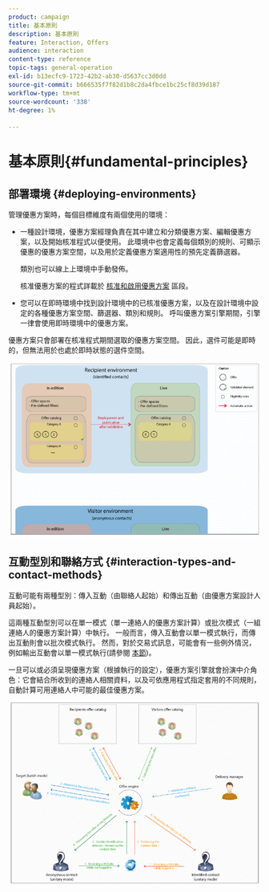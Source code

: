 ```yaml
---
product: campaign
title: 基本原則
description: 基本原則
feature: Interaction, Offers
audience: interaction
content-type: reference
topic-tags: general-operation
exl-id: b13ecfc9-1723-42b2-ab30-d5637cc3d0dd
source-git-commit: b666535f7f82d1b8c2da4fbce1bc25cf8d39d187
workflow-type: tm+mt
source-wordcount: '338'
ht-degree: 1%

---
```


# 基本原則{#fundamental-principles}



## 部署環境 {#deploying-environments}

管理優惠方案時，每個目標維度有兩個使用的環境：

* 一種設計環境，優惠方案經理負責在其中建立和分類優惠方案、編輯優惠方案，以及開始核准程式以便使用。 此環境中也會定義每個類別的規則、可顯示優惠的優惠方案空間，以及用於定義優惠方案適用性的預先定義篩選器。

  類別也可以線上上環境中手動發佈。

  核准優惠方案的程式詳載於 [核准和啟用優惠方案](../../interaction/using/approving-and-activating-an-offer.md) 區段。

* 您可以在即時環境中找到設計環境中的已核准優惠方案，以及在設計環境中設定的各種優惠方案空間、篩選器、類別和規則。 呼叫優惠方案引擎期間，引擎一律會使用即時環境中的優惠方案。

優惠方案只會部署在核准程式期間選取的優惠方案空間。 因此，選件可能是即時的，但無法用於也處於即時狀態的選件空間。

![](assets/architecture_interaction1.png)

## 互動型別和聯絡方式 {#interaction-types-and-contact-methods}

互動可能有兩種型別：傳入互動（由聯絡人起始）和傳出互動（由優惠方案設計人員起始）。

這兩種互動型別可以在單一模式（單一連絡人的優惠方案計算）或批次模式（一組連絡人的優惠方案計算）中執行。 一般而言，傳入互動會以單一模式執行，而傳出互動則會以批次模式執行。 然而，對於交易式訊息，可能會有一些例外情況，例如輸出互動會以單一模式執行(請參閱 [本節](../../message-center/using/about-transactional-messaging.md))。

一旦可以或必須呈現優惠方案（根據執行的設定），優惠方案引擎就會扮演中介角色：它會結合所收到的連絡人相關資料，以及可依應用程式指定套用的不同規則，自動計算可用連絡人中可能的最佳優惠方案。

![](assets/architecture_interaction2.png)
